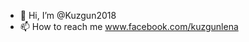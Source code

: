 - 👋 Hi, I’m @Kuzgun2018
- 📫 How to reach me www.facebook.com/kuzgunlena

<!---
Kuzgun2018/Kuzgun2018 is a ✨ special ✨ repository because its `README.md` (this file) appears on your GitHub profile.
You can click the Preview link to take a look at your changes.
--->

